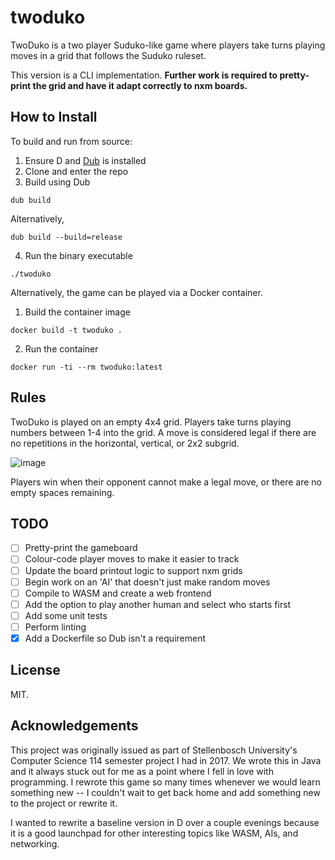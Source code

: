 # twoduko
TwoDuko is a two player Suduko-like game where players take turns playing moves in a grid that follows the Suduko ruleset.

This version is a CLI implementation. **Further work is required to pretty-print the grid and have it adapt correctly to nxm boards.**

## How to Install
To build and run from source:

1. Ensure D and [Dub](https://dub.pm/getting_started.html) is installed
2. Clone and enter the repo
3. Build using Dub 
```
dub build
```

Alternatively, 
```
dub build --build=release
```

4. Run the binary executable

```
./twoduko
```

Alternatively, the game can be played via a Docker container.

1. Build the container image
```
docker build -t twoduko .
```

2. Run the container
```
docker run -ti --rm twoduko:latest
```

## Rules
TwoDuko is played on an empty 4x4 grid. Players take turns playing numbers between 1-4 into the grid. A move is considered legal if there are no repetitions in the horizontal, vertical, or 2x2 subgrid.

![image](https://github.com/patrickm663/twoduko/assets/77886027/c39d436d-9ce8-43bb-841f-45a9022c55fd)

Players win when their opponent cannot make a legal move, or there are no empty spaces remaining.

## TODO
- [ ] Pretty-print the gameboard
- [ ] Colour-code player moves to make it easier to track
- [ ] Update the board printout logic to support nxm grids
- [ ] Begin work on an 'AI' that doesn't just make random moves
- [ ] Compile to WASM and create a web frontend
- [ ] Add the option to play another human and select who starts first
- [ ] Add some unit tests
- [ ] Perform linting
- [x] Add a Dockerfile so Dub isn't a requirement

## License
MIT.

## Acknowledgements
This project was originally issued as part of Stellenbosch University's Computer Science 114 semester project I had in 2017. We wrote this in Java and it always stuck out for me as a point where I fell in love with programming. I rewrote this game so many times whenever we would learn something new -- I couldn't wait to get back home and add something new to the project or rewrite it.

I wanted to rewrite a baseline version in D over a couple evenings because it is a good launchpad for other interesting topics like WASM, AIs, and networking.
